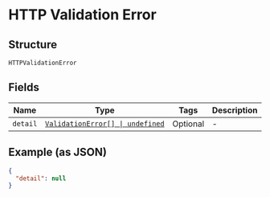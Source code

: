 
# HTTP Validation Error

## Structure

`HTTPValidationError`

## Fields

| Name | Type | Tags | Description |
|  --- | --- | --- | --- |
| `detail` | [`ValidationError[] \| undefined`](../../doc/models/validation-error.md) | Optional | - |

## Example (as JSON)

```json
{
  "detail": null
}
```

